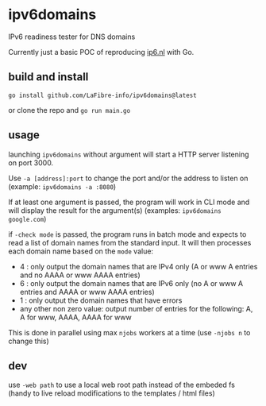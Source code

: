# ipv6domains

IPv6 readiness tester for DNS domains

Currently just a basic POC of reproducing [ip6.nl](https://ip6.nl) with Go.

## build and install

    go install github.com/LaFibre-info/ipv6domains@latest

or clone the repo and `go run main.go`
## usage
launching `ipv6domains` without argument will start a HTTP server listening on port 3000.

Use `-a [address]:port` to change the port and/or the address to listen on (example: `ipv6domains -a :8080`)

If at least one argument is passed, the program will work in CLI mode and will display the result for the argument(s) (examples: `ipv6domains google.com`)

if `-check mode` is passed, the program runs in batch mode and expects to read a list of domain names from the standard input. 
It will then processes each domain name based on the `mode` value:
  * 4 : only output the domain names that are IPv4 only (A or www A entries and no AAAA or www AAAA entries)
  * 6 : only output the domain names that are IPv6 only (no A or www A entries and AAAA or www AAAA entries)
  * 1 : only output the domain names that have errors
  * any other non zero value: output number of entries for the following: A, A for www, AAAA, AAAA for www

This is done in parallel using max `njobs` workers at a time (use `-njobs n` to change this)
## dev
use `-web path` to use a local web root path instead of the embeded fs (handy to live reload modifications to the templates / html files)